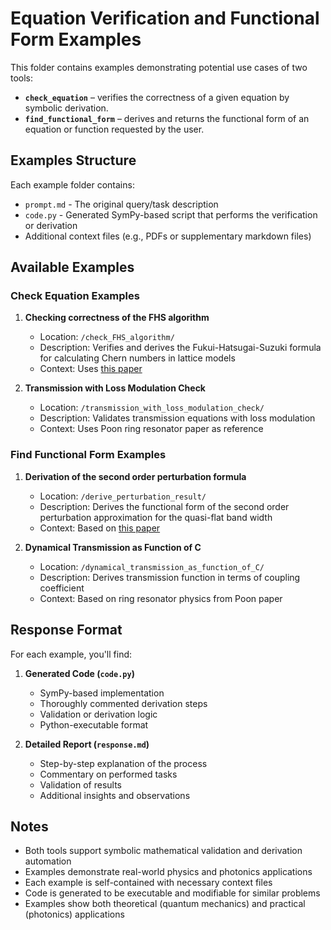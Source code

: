 # Equation Verification and Functional Form Examples

This folder contains examples demonstrating potential use cases of two tools:  
- **`check_equation`** – verifies the correctness of a given equation by symbolic derivation.  
- **`find_functional_form`** – derives and returns the functional form of an equation or function requested by the user.

## Examples Structure

Each example folder contains:
- `prompt.md` - The original query/task description
- `code.py` - Generated SymPy-based script that performs the verification or derivation
- Additional context files (e.g., PDFs or supplementary markdown files)

## Available Examples

### Check Equation Examples

1. **Checking correctness of the FHS algorithm**
   - Location: `/check_FHS_algorithm/`
   - Description: Verifies and derives the Fukui-Hatsugai-Suzuki formula for calculating Chern numbers in lattice models
   - Context: Uses [this paper](https://arxiv.org/pdf/1912.12736) 

2. **Transmission with Loss Modulation Check**
   - Location: `/transmission_with_loss_modulation_check/`
   - Description: Validates transmission equations with loss modulation
   - Context: Uses Poon ring resonator paper as reference

### Find Functional Form Examples

1. **Derivation of the second order perturbation formula**
   - Location: `/derive_perturbation_result/`
   - Description: Derives the functional form of the second order perturbation approximation for the quasi-flat band width
   - Context: Based on [this paper](https://journals.aps.org/prb/pdf/10.1103/PhysRevB.102.235126) 

2. **Dynamical Transmission as Function of C**
   - Location: `/dynamical_transmission_as_function_of_C/`
   - Description: Derives transmission function in terms of coupling coefficient
   - Context: Based on ring resonator physics from Poon paper

## Response Format

For each example, you'll find:

1. **Generated Code (`code.py`)**
   - SymPy-based implementation
   - Thoroughly commented derivation steps
   - Validation or derivation logic
   - Python-executable format

2. **Detailed Report (`response.md`)**
   - Step-by-step explanation of the process
   - Commentary on performed tasks
   - Validation of results
   - Additional insights and observations

## Notes

- Both tools support symbolic mathematical validation and derivation automation
- Examples demonstrate real-world physics and photonics applications
- Each example is self-contained with necessary context files
- Code is generated to be executable and modifiable for similar problems
- Examples show both theoretical (quantum mechanics) and practical (photonics) applications
